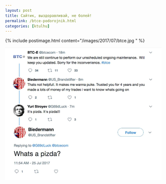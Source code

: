 ```yaml
---
layout: post
title: Сайтик, выздоравливай, не болей!
permalink: /btce-podorojnik.html
categories: [ktulhu]
---
```


{% include postimage.html content="/images/2017/07/btce.jpg " %}

![_config.yml](/images/2017/07/pizda.jpg)
